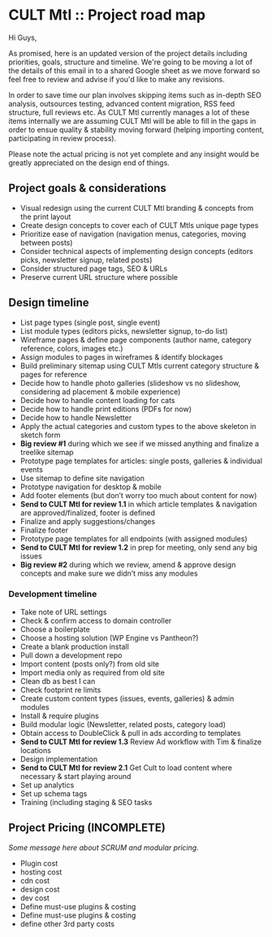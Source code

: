 # CULT Mtl :: Project road map

Hi Guys,

As promised, here is an updated version of the project details including priorities, goals, structure and timeline. We're going to be moving a lot of the details of this email in to a shared Google sheet as we move forward so feel free to review and advise if you'd like to make any revisions.

In order to save time our plan involves skipping items such as in-depth SEO analysis, outsources testing, advanced content migration, RSS feed structure, full reviews etc. As CULT Mtl currently manages a lot of these items internally we are assuming CULT Mtl will be able to fill in the gaps in order to ensue quality & stability moving forward (helping importing content, participating in review process).

Please note the actual pricing is not yet complete and any insight would be greatly appreciated on the design end of things.

## Project goals & considerations

- Visual redesign using the current CULT Mtl branding & concepts from the print layout
- Create design concepts to cover each of CULT Mtls unique page types
- Prioritize ease of navigation (navigation menus, categories, moving between posts)
- Consider technical aspects of implementing design concepts (editors picks, newsletter signup, related posts)
- Consider structured page tags, SEO & URLs
- Preserve current URL structure where possible

## Design timeline

- List page types (single post, single event)
- List module types (editors picks, newsletter signup, to-do list)
- Wireframe pages & define page components (author name, category reference, colors, images etc.)
- Assign modules to pages in wireframes & identify blockages
- Build preliminary sitemap using CULT Mtls current category structure & pages for reference
- Decide how to handle photo galleries (slideshow vs no slideshow, considering ad placement & mobile experience)
- Decide how to handle content loading for cats
- Decide how to handle print editions (PDFs for now)
- Decide how to handle Newsletter
- Apply the actual categories and custom types to the above skeleton in sketch form
- **Big review #1** during which we see if we missed anything and finalize a treelike sitemap
- Prototype page templates for articles: single posts, galleries & individual events
- Use sitemap to define site navigation
- Prototype navigation for desktop & mobile
- Add footer elements (but don’t worry too much about content for now)
- **Send to CULT Mtl for review 1.1** in which article templates & navigation are approved/finalized, footer is defined
- Finalize and apply suggestions/changes
- Finalize footer
- Prototype page templates for all endpoints (with assigned modules)
- **Send to CULT Mtl for review 1.2** in prep for meeting, only send any big issues
- **Big review #2** during which we review, amend & approve design concepts and make sure we didn’t miss any modules

### Development timeline

- Take note of URL settings
- Check & confirm access to domain controller
- Choose a boilerplate
- Choose a hosting solution (WP Engine vs Pantheon?)
- Create a blank production install
- Pull down a development repo
- Import content (posts only?) from old site
- Import media only as required from old site
- Clean db as best I can
- Check footprint re limits
- Create custom content types (issues, events, galleries) & admin modules
- Install & require plugins
- Build modular logic (Newsletter, related posts, category load)
- Obtain access to DoubleClick & pull in ads according to templates
- **Send to CULT Mtl for review 1.3** Review Ad workflow with Tim & finalize locations
- Design implementation
- **Send to CULT Mtl for review 2.1** Get Cult to load content where necessary & start playing around
- Set up analytics
- Set up schema tags
- Training (including staging & SEO tasks

## Project Pricing (INCOMPLETE)

_Some message here about SCRUM and modular pricing._

- Plugin cost
- hosting cost
- cdn cost
- design cost
- dev cost
- Define must-use plugins & costing
- Define must-use plugins & costing
- define other 3rd party costs

